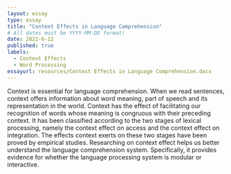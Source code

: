 ```yaml
---
layout: essay
type: essay
title: "Context Effects in Language Comprehension"
# All dates must be YYYY-MM-DD format!
date: 2022-6-12
published: true
labels:
  - Context Effects
  - Word Processing
essayurl: resources/Context Effects in Language Comprehension.docx
---
```


Context is essential for language comprehension. When we read sentences, context offers information about word meaning, part of speech and its representation in the world. Context has the effect of facilitating our recognition of words whose meaning is congruous with their preceding context. It has been classified according to the two stages of lexical processing, namely the context effect on access and the context effect on integration. The effects context exerts on these two stages have been proved by empirical studies. Researching on context effect helps us better understand the language comprehension system. Specifically, it provides evidence for whether the language processing system is modular or interactive.